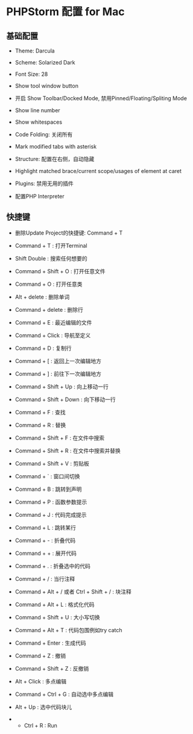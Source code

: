 # PHPStorm 配置 for Mac

## 基础配置

- Theme: Darcula

- Scheme: Solarized Dark

- Font Size: 28

- Show tool window button

- 开启 Show Toolbar/Docked Mode, 禁用Pinned/Floating/Spliting Mode

- Show line number

- Show whitespaces

- Code Folding: 关闭所有

- Mark modified tabs with asterisk

- Structure: 配置在右侧，自动隐藏

- Highlight matched brace/current scope/usages of element at caret

- Plugins: 禁用无用的插件

- 配置PHP Interpreter

## 快捷键

- 删除Update Project的快捷键: Command + T

- Command + T : 打开Terminal

- Shift Double : 搜索任何想要的

- Command + Shift + O : 打开任意文件

- Command + O : 打开任意类

- Alt + delete : 删除单词

- Command + delete : 删除行

- Command + E : 最近编辑的文件

- Command + Click : 导航至定义

- Command + D : 复制行

- Command + [ : 返回上一次编辑地方

- Command + ] : 前往下一次编辑地方

- Command + Shift + Up : 向上移动一行

- Command + Shift + Down : 向下移动一行

- Command + F : 查找

- Command + R : 替换

- Command + Shift + F : 在文件中搜索

- Command + Shift + R : 在文件中搜索并替换

- Command + Shift + V : 剪贴板

- Command + ` : 窗口间切换

- Command + B : 跳转到声明

- Command + P : 函数参数提示

- Command + J : 代码完成提示

- Command + L : 跳转某行

- Command + - : 折叠代码

- Command + + : 展开代码

- Command + . : 折叠选中的代码

- Command + / : 当行注释

- Command + Alt + / 或者 Ctrl + Shift + / : 块注释

- Command + Alt + L : 格式化代码

- Command + Shift + U : 大小写切换

- Command + Alt + T : 代码包围例如try catch

- Command + Enter : 生成代码

- Command + Z : 撤销

- Command + Shift + Z : 反撤销

- Alt + Click : 多点编辑

- Command + Ctrl + G : 自动选中多点编辑

- Alt + Up : 选中代码块儿

- - Ctrl + R : Run